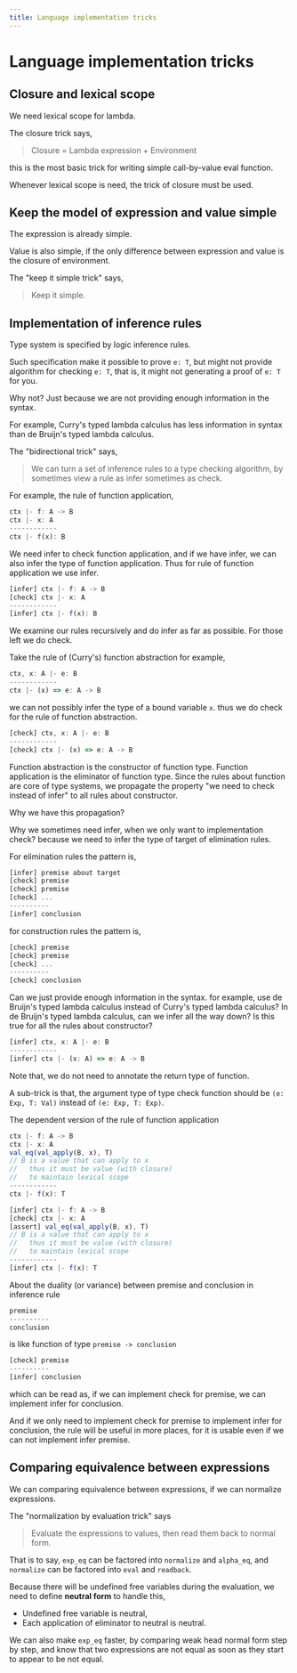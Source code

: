 ```yaml
---
title: Language implementation tricks
---
```


# Language implementation tricks

## Closure and lexical scope

We need lexical scope for lambda.

The closure trick says,

> Closure = Lambda expression + Environment

this is the most basic trick for writing simple call-by-value eval function.

Whenever lexical scope is need, the trick of closure must be used.

## Keep the model of expression and value simple

The expression is already simple.

Value is also simple, if the only difference
between expression and value is the closure of environment.

The "keep it simple trick" says,

> Keep it simple.

## Implementation of inference rules

Type system is specified by logic inference rules.

Such specification make it possible to prove `e: T`,
but might not provide algorithm for checking `e: T`,
that is, it might not generating a proof of `e: T` for you.

Why not?
Just because we are not providing enough information in the syntax.

For example,
Curry's typed lambda calculus has less information in syntax
than de Bruijn's typed lambda calculus.

The "bidirectional trick" says,

> We can turn a set of inference rules to a type checking algorithm,
>   by sometimes view a rule as infer sometimes as check.

For example, the rule of function application,

``` js
ctx |- f: A -> B
ctx |- x: A
------------
ctx |- f(x): B
```

We need infer to check function application,
and if we have infer, we can also infer the type of function application.
Thus for rule of function application we use infer.

``` js
[infer] ctx |- f: A -> B
[check] ctx |- x: A
------------
[infer] ctx |- f(x): B
```

We examine our rules recursively and do infer as far as possible.
For those left we do check.

Take the rule of (Curry's) function abstraction for example,

``` js
ctx, x: A |- e: B
------------
ctx |- (x) => e: A -> B
```

we can not possibly infer the type of a bound variable `x`.
thus we do check for the rule of function abstraction.

``` js
[check] ctx, x: A |- e: B
------------
[check] ctx |- (x) => e: A -> B
```

Function abstraction is the constructor of function type.
Function application is the eliminator of function type.
Since the rules about function are core of type systems,
we propagate the property "we need to check instead of infer"
to all rules about constructor.

Why we have this propagation?

Why we sometimes need infer, when we only want to implementation check?
because we need to infer the type of target of elimination rules.

For elimination rules the pattern is,

``` js
[infer] premise about target
[check] premise
[check] premise
[check] ...
----------
[infer] conclusion
```

for construction rules the pattern is,

``` js
[check] premise
[check] premise
[check] ...
----------
[check] conclusion
```

Can we just provide enough information in the syntax.
for example, use de Bruijn's typed lambda calculus instead of Curry's typed lambda calculus?
In de Bruijn's typed lambda calculus, can we infer all the way down?
Is this true for all the rules about constructor?

``` js
[infer] ctx, x: A |- e: B
------------
[infer] ctx |- (x: A) => e: A -> B
```

Note that, we do not need to annotate the return type of function.

A sub-trick is that, the argument type of type check function
should be `(e: Exp, T: Val)` instead of `(e: Exp, T: Exp)`.

The dependent version of the rule of function application

``` js
ctx |- f: A -> B
ctx |- x: A
val_eq(val_apply(B, x), T)
// B is a value that can apply to x
//   thus it must be value (with closure)
//   to maintain lexical scope
------------
ctx |- f(x): T

[infer] ctx |- f: A -> B
[check] ctx |- x: A
[assert] val_eq(val_apply(B, x), T)
// B is a value that can apply to x
//   thus it must be value (with closure)
//   to maintain lexical scope
------------
[infer] ctx |- f(x): T
```

About the duality (or variance) between premise and conclusion in inference rule

``` js
premise
----------
conclusion
```

is like function of type `premise -> conclusion`

``` js
[check] premise
----------
[infer] conclusion
```

which can be read as,
if we can implement check for premise,
we can implement infer for conclusion.

And if we only need to implement check for premise to implement infer for conclusion,
the rule will be useful in more places,
for it is usable even if we can not implement infer premise.

## Comparing equivalence between expressions

We can comparing equivalence between expressions, if we can normalize expressions.

The "normalization by evaluation trick" says

> Evaluate the expressions to values, then read them back to normal form.

That is to say, `exp_eq` can be factored into `normalize` and `alpha_eq`,
and `normalize` can be factored into `eval` and `readback`.

Because there will be undefined free variables during the evaluation,
we need to define **neutral form** to handle this,
- Undefined free variable is neutral,
- Each application of eliminator to neutral is neutral.

We can also make `exp_eq` faster,
by comparing weak head normal form step by step,
and know that two expressions are not equal
as soon as they start to appear to be not equal.
